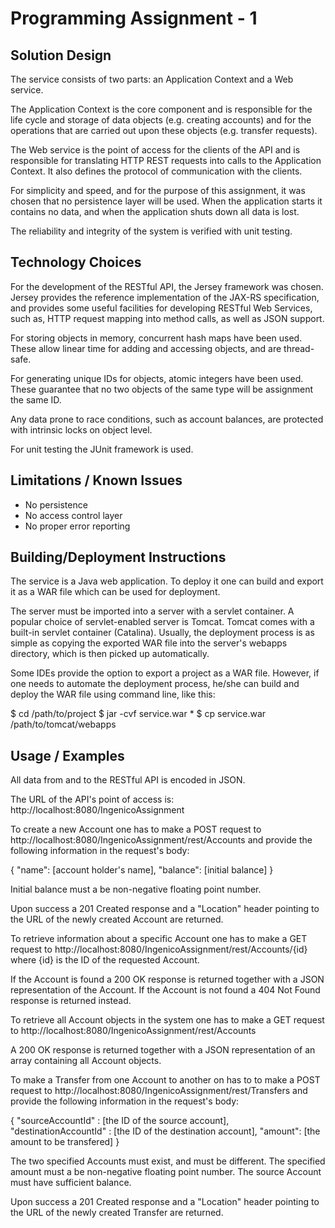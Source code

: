 # Programming Assignment - 1

## Solution Design

The service consists of two parts: an Application Context and a Web service.

The Application Context is the core component and is responsible for the life cycle and storage of data objects (e.g. creating accounts) and for the operations that are carried out upon these objects (e.g. transfer requests).

The Web service is the point of access for the clients of the API and is responsible for translating HTTP REST requests into calls to the Application Context. It also defines the protocol of communication with the clients.

For simplicity and speed, and for the purpose of this assignment, it was chosen that no persistence layer will be used. When the application starts it contains no data, and when the application shuts down all data is lost.

The reliability and integrity of the system is verified with unit testing.
 	
## Technology Choices

For the development of the RESTful API, the Jersey framework was chosen. Jersey provides the reference implementation of the JAX-RS specification, and provides some useful facilities for developing RESTful Web Services, such as, HTTP request mapping into method calls, as well as JSON support.

For storing objects in memory, concurrent hash maps have been used. These allow linear time for adding and accessing objects, and are thread-safe.

For generating unique IDs for objects, atomic integers have been used. These guarantee that no two objects of the same type will be assignment the same ID.

Any data prone to race conditions, such as account balances, are protected with intrinsic locks on object level.

For unit testing the JUnit framework is used.

## Limitations / Known Issues

* No persistence 
* No access control layer
* No proper error reporting

## Building/Deployment Instructions

The service is a Java web application. To deploy it one can build and export it as a WAR file which can be used for deployment.

The server must be imported into a server with a servlet container. A popular choice of servlet-enabled server is Tomcat. Tomcat comes with a built-in servlet container (Catalina). Usually, the deployment process is as simple as copying the exported WAR file into the server's webapps directory, which is then picked up automatically.  

Some IDEs provide the option to export a project as a WAR file. However, if one needs to automate the deployment process, he/she can build and deploy the WAR file using command line, like this:

$ cd /path/to/project
$ jar -cvf service.war *
$ cp service.war /path/to/tomcat/webapps

## Usage / Examples

All data from and to the RESTful API is encoded in JSON.

The URL of the API's point of access is: http://localhost:8080/IngenicoAssignment

To create a new Account one has to make a POST request to http://localhost:8080/IngenicoAssignment/rest/Accounts and provide the following information in the request's body:

{
	"name": [account holder's name],
	"balance": [initial balance]
}

Initial balance must a be non-negative floating point number.

Upon success a 201 Created response and a "Location" header pointing to the URL of the newly created Account are returned.

To retrieve information about a specific Account one has to make a GET request to http://localhost:8080/IngenicoAssignment/rest/Accounts/{id} where {id} is the ID of the requested Account.

If the Account is found a 200 OK response is returned together with a JSON representation of the Account. If the Account is not found a 404 Not Found response is returned instead.

To retrieve all Account objects in the system one has to make a GET request to http://localhost:8080/IngenicoAssignment/rest/Accounts

A 200 OK response is returned together with a JSON representation of an array containing all Account objects.

To make a Transfer from one Account to another on has to to make a POST request to http://localhost:8080/IngenicoAssignment/rest/Transfers and provide the following information in the request's body:

{
	"sourceAccountId" : [the ID of the source account],
	"destinationAccountId" : [the ID of the destination account],
	"amount": [the amount to be transfered]
}

The two specified Accounts must exist, and must be different. The specified amount must a be non-negative floating point number. The source Account must have sufficient balance.

Upon success a 201 Created response and a "Location" header pointing to the URL of the newly created Transfer are returned.
